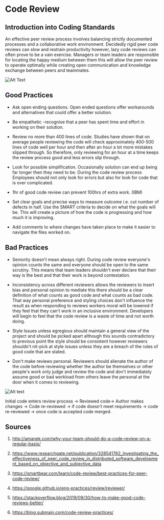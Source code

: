# **Code Review**


## **Introduction into Coding Standards**

An effective peer review process involves balancing strictly documented processes and a collaborative work environment. 
Decidedly rigid peer code reviews can slow and restrain productivity however, lazy code reviews can often prove to be a vain exercise. 
Managers or team leaders are responsible for locating the happy medium between them this will allow the peer review to operate optimally while creating open communication and knowledge exchange between peers and teammates.






![Alt Text](https://www.researchgate.net/publication/328541762/figure/fig1/AS:686040184528896@1540576134082/Overview-of-the-Code-Review-Process.png)
## **Good Practices**

- Ask open ending questions. Open ended questions offer workarounds and alternatives that could offer a better solution.

- Be empathetic -recognise that a peer has spent time and effort in working on their solution.

- Review no more than 400 lines of code. Studies have shown that on average people reviewing the code will check approximately 400-500 lines of code well per hour and then after an hour a lot more mistakes slipped through. So therefore, only reviewing for an hour at a time keeps the review process good and less errors slip through.

- Look for possible simplification. Occasionally solution can end up being far longer then they need to be. During the code review process Employees should not only look for errors but also for look for code that is over complicated.

- 1hr of good code review can prevent 100hrs of extra work. (IBM)

- Set clear goals and precise ways to measure outcome i.e. cut number of defects in half. Use the SMART criteria to decide on what the goals will be. This will create a picture of how the code is progressing and how much it is improving.

- Add comments to where changes have taken place to make it easier to navigate the files worked on.

## **Bad Practices**

- Seniority doesn't mean always right. During code review everyone's opinion counts the same and everyone should be open to the same scrutiny. This means that team leaders shouldn't ever declare that their way is the best and that their work is beyond contestation.

- Inconsistency across different reviewers allows the reviewers to insert bias and personal opinion to mediate this there should be a clear definition of what counts as good code and what counts as bad code. That way personal preference and styling choices don't influence the result as when responding to reviews workers moral will be lowered if they feel that they can't work in an inclusive environment. Developers will begin to feel that the code review is a waste of time and not worth doing.

- Style Issues unless egregious should maintain a general view of the project and should be picked apart although this sounds contradictory to previous point the style should be consistent however reviewers shouldn't nit-pick at style issues unless they are a breach of the rules of good code that are stated.

- Don't make reviews personal. Reviewers should alienate the author of the code before reviewing whether the author be themselves or other people's work only judge and review the code and don't immediately assume good or bad workload from others leave the personal at the door when it comes to reviewing.

![Alt text](http://amanek.com/images/posts/code-review-process.png)

Initial code enters review process → Reviewed code→ Author makes changes → Code re-reviewed → if code doesn't meet requirements → code re-reviewed → once code is accepted code merged.






## **Sources**

1. <http://amanek.com/why-your-team-should-do-a-code-review-on-a-regular-basis/>

2. <https://www.researchgate.net/publication/328541762_Investigating_the_effectiveness_of_peer_code_review_in_distributed_software_development_based_on_objective_and_subjective_data>

3. <https://smartbear.com/learn/code-review/best-practices-for-peer-code-review/>

4. <https://google.github.io/eng-practices/review/reviewer/>

5. <https://stackoverflow.blog/2019/09/30/how-to-make-good-code-reviews-better/>

6. <https://blog.submain.com/code-review-practices/>
